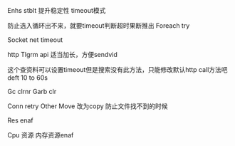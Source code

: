 Enhs stblt  提升稳定性 timeout模式


防止选入循环出不来，就要timeout判断超时果断推出
Foreach try


Socket net timeout

http  Tlgrm api 适当加长，方便sendvid

这个查资料可以设置timeout但是搜索没有此方法，只能修改默认http call方法吧deft  10 to 60s


Gc clrnr
Garb clr 

Conn retry
Other
Move 改为copy 防止文件找不到的时候

Res enaf

Cpu 资源 内存资源enaf

